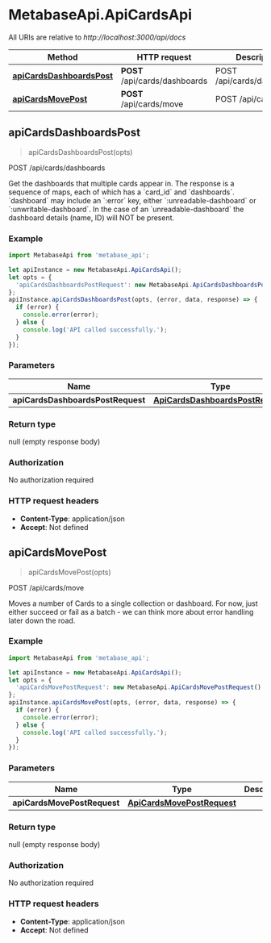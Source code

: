 # MetabaseApi.ApiCardsApi

All URIs are relative to *http://localhost:3000/api/docs*

Method | HTTP request | Description
------------- | ------------- | -------------
[**apiCardsDashboardsPost**](ApiCardsApi.md#apiCardsDashboardsPost) | **POST** /api/cards/dashboards | POST /api/cards/dashboards
[**apiCardsMovePost**](ApiCardsApi.md#apiCardsMovePost) | **POST** /api/cards/move | POST /api/cards/move



## apiCardsDashboardsPost

> apiCardsDashboardsPost(opts)

POST /api/cards/dashboards

Get the dashboards that multiple cards appear in. The response is a sequence of maps, each of which has a &#x60;card_id&#x60;   and &#x60;dashboards&#x60;. &#x60;dashboard&#x60; may include an &#x60;:error&#x60; key, either &#x60;:unreadable-dashboard&#x60; or   &#x60;:unwritable-dashboard&#x60;. In the case of an &#x60;unreadable-dashboard&#x60; the dashboard details (name, ID) will NOT be   present.

### Example

```javascript
import MetabaseApi from 'metabase_api';

let apiInstance = new MetabaseApi.ApiCardsApi();
let opts = {
  'apiCardsDashboardsPostRequest': new MetabaseApi.ApiCardsDashboardsPostRequest() // ApiCardsDashboardsPostRequest | 
};
apiInstance.apiCardsDashboardsPost(opts, (error, data, response) => {
  if (error) {
    console.error(error);
  } else {
    console.log('API called successfully.');
  }
});
```

### Parameters


Name | Type | Description  | Notes
------------- | ------------- | ------------- | -------------
 **apiCardsDashboardsPostRequest** | [**ApiCardsDashboardsPostRequest**](ApiCardsDashboardsPostRequest.md)|  | [optional] 

### Return type

null (empty response body)

### Authorization

No authorization required

### HTTP request headers

- **Content-Type**: application/json
- **Accept**: Not defined


## apiCardsMovePost

> apiCardsMovePost(opts)

POST /api/cards/move

Moves a number of Cards to a single collection or dashboard.    For now, just either succeed or fail as a batch - we can think more about error handling later down the road.

### Example

```javascript
import MetabaseApi from 'metabase_api';

let apiInstance = new MetabaseApi.ApiCardsApi();
let opts = {
  'apiCardsMovePostRequest': new MetabaseApi.ApiCardsMovePostRequest() // ApiCardsMovePostRequest | 
};
apiInstance.apiCardsMovePost(opts, (error, data, response) => {
  if (error) {
    console.error(error);
  } else {
    console.log('API called successfully.');
  }
});
```

### Parameters


Name | Type | Description  | Notes
------------- | ------------- | ------------- | -------------
 **apiCardsMovePostRequest** | [**ApiCardsMovePostRequest**](ApiCardsMovePostRequest.md)|  | [optional] 

### Return type

null (empty response body)

### Authorization

No authorization required

### HTTP request headers

- **Content-Type**: application/json
- **Accept**: Not defined

